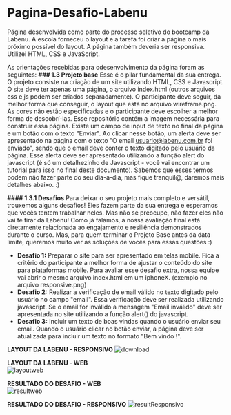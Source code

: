 # Pagina-Desafio-Labenu

Página desenvolvida como parte do processo seletivo do bootcamp da Labenu. 
A escola forneceu o layout e a tarefa foi criar a página o mais próximo possível do layout. A página também deveria ser responsiva.
Utilizei HTML, CSS e JavaScript.

As orientações recebidas para odesenvolvimento da página foram as seguintes:
<b>### 1.3 Projeto base</b>
Esse é o pilar fundamental da sua entrega. O projeto consiste na criação de um site utilizando HTML, CSS e Javascript. O site deve ter apenas uma página, o arquivo index.html (outros arquivos css e js podem ser criados separadamente). O participante deve seguir, da melhor forma que conseguir, o layout que está no arquivo wireframe.png. As cores não estão especificadas e o participante deve escolher a melhor forma de descobrí-las. Esse repositório contém a imagem necessária para construir essa página.
Existe um campo de input de texto no final da página e um botão com o texto "Enviar". Ao clicar nesse botão, um alerta deve ser apresentado na página com o texto "O email usuario@labenu.com.br foi enviado", sendo que o email deve conter o texto digitado pelo usuário da página. Esse alerta deve ser apresentado utilizando a função alert do javascript (é só um detalhezinho de Javascript - você vai encontrar um tutorial para isso no final deste documento). Sabemos que esses termos podem não fazer parte do seu dia-a-dia, mas fique tranquil@, daremos mais detalhes abaixo. :)

<b>#### 1.3.1 Desafios</b>
Para deixar o seu projeto mais completo e versátil, trouxemos alguns desafios! Eles fazem parte da sua entrega e esperamos que vocês tentem trabalhar neles. Mas não se preocupe, não fazer eles não vai te tirar da Labenu! Como já falamos, a nossa avaliação final está diretamente relacionada ao engajamento e resiliência demonstrados durante o curso. Mas, para quem terminar o Projeto Base antes da data limite, queremos muito ver as soluções de vocês para essas questões :)
- **Desafio 1:** Preparar o site para ser apresentado em telas mobile. Fica a critério do participante a melhor forma de ajustar o conteúdo do site para plataformas mobile. Para avaliar esse desafio extra, nossa equipe vai abrir o mesmo arquivo index.html em um iphoneX. (exemplo no arquivo responsive.png)
- **Desafio 2:** Realizar a verificação de email válido no texto digitado pelo usuário no campo "email". Essa verificação deve ser realizada utilizando javascript. Se o email for inválido a mensagem "Email inválido" deve ser apresentada no site utilizando a função alert() do javascript.
- **Desafio 3:** Incluir um texto de boas vindas quando o usuário enviar seu email. Quando o usuário clicar no botão enviar, a página deve ser atualizada para incluir um texto no formato "Bem vindo <email digitado pelo participante>!".

<B>LAYOUT DA LABENU - RESPONSIVO </B>
![download](https://user-images.githubusercontent.com/77130294/110686112-ca6ee780-81bd-11eb-9ef5-78e47e9b29ea.png)

<B>LAYOUT DA LABENU - WEB</B>
<br>
![layoutweb](https://user-images.githubusercontent.com/77130294/110686981-c68f9500-81be-11eb-81d7-4f1fe8cd3203.png)

<b>RESULTADO DO DESAFIO - WEB</B>
<br>
![resultweb](https://user-images.githubusercontent.com/77130294/110692926-a6170900-81c5-11eb-883f-c05392559ca3.png)

<b>RESULTADO DO DESAFIO - RESPONSIVO</B>
![resultResponsivo](https://user-images.githubusercontent.com/77130294/110693433-2f2e4000-81c6-11eb-8eb0-a36262a6cd45.jpg)



